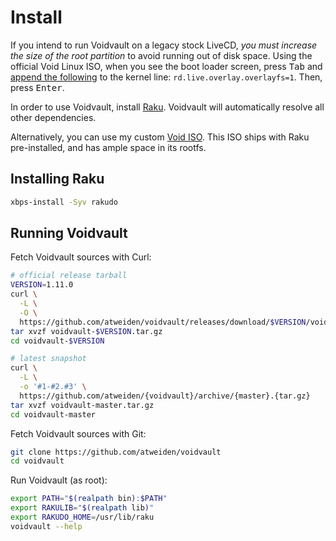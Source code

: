 Install
=======

If you intend to run Voidvault on a legacy stock LiveCD, *you must
increase the size of the root partition* to avoid running out of disk
space. Using the official Void Linux ISO, when you see the boot loader
screen, press <kbd>Tab</kbd> and [append the following][overlayfs] to the
kernel line: `rd.live.overlay.overlayfs=1`. Then, press <kbd>Enter</kbd>.

In order to use Voidvault, install [Raku][rakudo]. Voidvault will
automatically resolve all other dependencies.

Alternatively, you can use my custom [Void ISO][voidiso]. This ISO ships
with Raku pre-installed, and has ample space in its rootfs.


Installing Raku
---------------

```sh
xbps-install -Syv rakudo
```


Running Voidvault
-----------------

Fetch Voidvault sources with Curl:

```sh
# official release tarball
VERSION=1.11.0
curl \
  -L \
  -O \
  https://github.com/atweiden/voidvault/releases/download/$VERSION/voidvault-$VERSION.tar.gz
tar xvzf voidvault-$VERSION.tar.gz
cd voidvault-$VERSION

# latest snapshot
curl \
  -L \
  -o '#1-#2.#3' \
  https://github.com/atweiden/{voidvault}/archive/{master}.{tar.gz}
tar xvzf voidvault-master.tar.gz
cd voidvault-master
```

Fetch Voidvault sources with Git:

```sh
git clone https://github.com/atweiden/voidvault
cd voidvault
```

Run Voidvault (as root):

```sh
export PATH="$(realpath bin):$PATH"
export RAKULIB="$(realpath lib)"
export RAKUDO_HOME=/usr/lib/raku
voidvault --help
```


[overlayfs]: https://github.com/atweiden/voidvault/pull/3
[rakudo]: https://github.com/rakudo/rakudo
[voidiso]: https://github.com/atweiden/voidiso/releases
